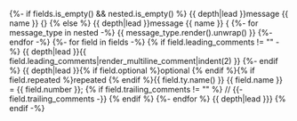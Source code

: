 {%- if fields.is_empty() && nested.is_empty() %}
{{ depth|lead }}message {{ name }} {}
{% else %}
{{ depth|lead }}message {{ name }} {
{%- for message_type in nested -%}
{{ message_type.render().unwrap() }}
{%- endfor -%}
{%- for field in fields -%}
  {% if field.leading_comments != "" -%}
  {{ depth|lead }}{{ field.leading_comments|render_multiline_comment|indent(2) }}
  {%- endif %}
  {{ depth|lead }}{% if field.optional %}optional {% endif %}{% if field.repeated %}repeated {% endif %}{{ field.ty.name() }} {{ field.name }} = {{ field.number }}; {% if field.trailing_comments != "" %} // {{- field.trailing_comments -}}
  {% endif %}
{%- endfor %}
{{ depth|lead }}}
{% endif -%}
